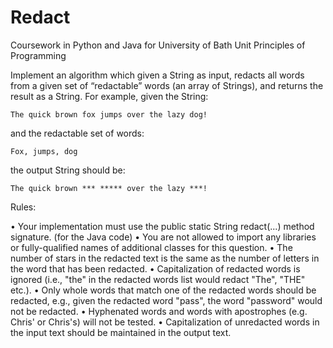 # Redact
Coursework in Python and Java for University of Bath Unit Principles of Programming

Implement an algorithm which given a String as input, redacts all words from a given set of “redactable” words (an array of Strings), and returns the result as a String. For example, given the String:

    The quick brown fox jumps over the lazy dog!

and the redactable set of words:

    Fox, jumps, dog

the output String should be:

    The quick brown *** ***** over the lazy ***!

Rules:

•	Your implementation must use the public static String redact(...) method signature. (for the Java code)
•	You are not allowed to import any libraries or fully-qualified names of additional classes for this question.
•	The number of stars in the redacted text is the same as the number of letters in the word that has been redacted.
•	Capitalization of redacted words is ignored (i.e., "the" in the redacted words list would redact "The", "THE" etc.).
•	Only whole words that match one of the redacted words should be redacted, e.g., given the redacted word "pass", the word "password" would not be redacted.
•	Hyphenated words and words with apostrophes (e.g. Chris' or Chris's) will not be tested.
•	Capitalization of unredacted words in the input text should be maintained in the output text.
